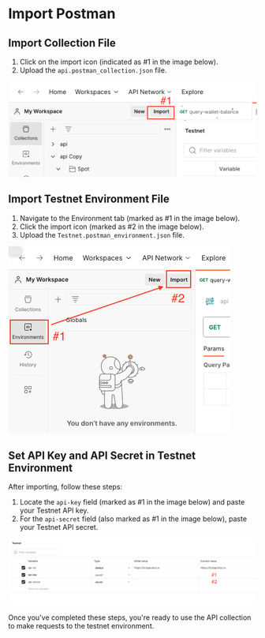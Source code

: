 # Import Postman

## Import Collection File

1. Click on the import icon (indicated as #1 in the image below).
2. Upload the `api.postman_collection.json` file.

![Import collection file](snapshots/image1.png)

## Import Testnet Environment File

1. Navigate to the Environment tab (marked as #1 in the image below).
2. Click the import icon (marked as #2 in the image below).
3. Upload the `Testnet.postman_environment.json` file.

![Import Testnet environment file](snapshots/image2.png)

## Set API Key and API Secret in Testnet Environment

After importing, follow these steps:

1. Locate the `api-key` field (marked as #1 in the image below) and paste your Testnet API key.
2. For the `api-secret` field (also marked as #1 in the image below), paste your Testnet API secret.

![API key and secret setup](snapshots/image3.png)

Once you've completed these steps, you're ready to use the API collection to make requests to the testnet environment.
